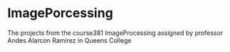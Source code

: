 # ImagePorcessing
The projects from the course381 ImageProcessing assigned by professor Andes Alarcon Ramirez in Queens College

